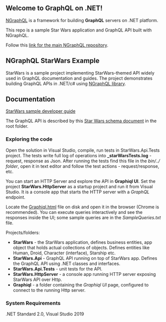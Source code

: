 ## Welcome to GraphQL on .NET!
[NGraphQL](https://github.com/rivantsov/ngraphql) is a framework for building **GraphQL** servers on .NET platform. 

This repo is a sample Star Wars application and GraphQL API built with NGraphQL. 

Follow this [link for the main NGraphQL repository](https://github.com/rivantsov/ngraphql).

## NGraphQL StarWars Example
StarWars is a sample project implementing StarWars-themed API widely used in GraphQL documentation and guides. The project demonstrates building GraphQL APIs in .NET/c# using [NGraphQL library](https://github.com/rivantsov/ngraphql). 

## Documentation
[StarWars sample developer guide](https://github.com/rivantsov/starwars/wiki/StarWarsGuide)

The GraphQL API is described by this [Star Wars schema document](https://github.com/rivantsov/starwars/blob/master/StarWars.schema) in the root folder. 

### Exploring the code
Open the solution in Visual Studio, compile, run tests in StarWars.Api.Tests project. The tests write full log of operations into **_starWarsTests.log** - request, response as Json. After running the tests find this file in the *bin/../ folder*, open it in text editor and follow the test actions - request/response, etc. 

You can start an HTTP Server and explore the API in **Graphiql UI**. Set the project **StarWars.HttpServer** as a startup project and run it from Visual Studio. It is a console app that starts the HTTP server with a _GraphQL_ endpoint.

Locate the [Graphiql.html](https://github.com/rivantsov/starwars/blob/master/Graphiql/graphiql.html) file on disk and open it in the browser (Chrome is recommended). You can execute queries interactively and see the responses inside the UI; some sample queries are in the *SampleQueries.txt* file.  

Projects/folders: 
* **StarWars** - the StarWars application, defines business entities, app object that holds actual collections of objects. Defines entities like Human, Droid, Character (interface), Starship etc. 
* **StarWars.Api** - GraphQL API running on top of StarWars app. Defines the GraphQL API using .NET classes and interfaces.
* **StarWars.Api.Tests** - unit tests for the API.
* **StarWars.HttpServer** - a console app running HTTP server exposing StarWars API over Http. 
* **Graphiql** - a folder containing the _Graphiql UI_ page, configured to connect to the running Http server. 

### System Requirements
.NET Standard 2.0, Visual Studio 2019


